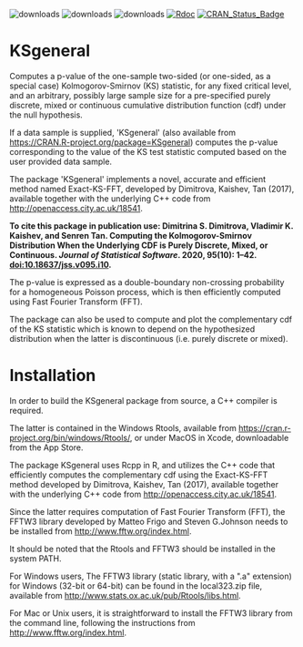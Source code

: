 ![downloads](https://cranlogs.r-pkg.org/badges/grand-total/KSgeneral)
![downloads](https://cranlogs.r-pkg.org/badges/KSgeneral)
![downloads](https://cranlogs.r-pkg.org/badges/last-week/KSgeneral)
[![Rdoc](http://www.rdocumentation.org/badges/version/KSgeneral)](http://www.rdocumentation.org/packages/KSgeneral)
[![CRAN\_Status\_Badge](https://www.r-pkg.org/badges/version/KSgeneral)](https://cran.r-project.org/package=KSgeneral)

# KSgeneral

Computes a p-value of the one-sample two-sided (or one-sided, as a special case) Kolmogorov-Smirnov (KS) statistic, for any fixed critical level, and an arbitrary, possibly large sample size for a pre-specified purely discrete, mixed or continuous cumulative distribution function (cdf) under the null hypothesis.

If a data sample is supplied, 'KSgeneral' (also available from  https://CRAN.R-project.org/package=KSgeneral) computes the p-value corresponding to the value of the KS test statistic computed based on the user provided data sample.

The package 'KSgeneral' implements a novel, accurate and efficient method named Exact-KS-FFT, developed by Dimitrova, Kaishev, Tan (2017), available together with the underlying C++ code from http://openaccess.city.ac.uk/18541.

**To cite this package in publication use: Dimitrina S. Dimitrova, Vladimir K. Kaishev, and Senren Tan. Computing the Kolmogorov-Smirnov Distribution When the Underlying CDF is Purely Discrete, Mixed, or Continuous. *Journal of Statistical Software*. 2020, 95(10): 1–42. <doi:10.18637/jss.v095.i10>.**

The p-value is expressed as a double-boundary non-crossing probability for a homogeneous Poisson process, which is then efficiently computed using Fast Fourier Transform (FFT). 

The package can also be used to compute and plot the complementary cdf of the KS statistic which is known to depend on the hypothesized distribution when the latter is discontinuous (i.e. purely discrete or mixed).


# Installation
In order to build the KSgeneral package from source, a C++ compiler is required. 

The latter is contained in the Windows Rtools, available from https://cran.r-project.org/bin/windows/Rtools/, or under MacOS in Xcode, downloadable from the App Store.

The package KSgeneral uses Rcpp in R, and utilizes the C++ code that efficiently computes the complementary cdf using the Exact-KS-FFT method developed by Dimitrova, Kaishev, Tan (2017), available together with the underlying C++ code from http://openaccess.city.ac.uk/18541.

Since the latter requires computation of Fast Fourier Transform (FFT), the FFTW3 library developed by Matteo Frigo and Steven G.Johnson needs to be installed from http://www.fftw.org/index.html. 

It should be noted that the Rtools and FFTW3 should be installed in the system PATH.

For Windows users, The FFTW3 library (static library, with a ".a" extension) for Windows (32-bit or 64-bit) can be found in the local323.zip file, available from http://www.stats.ox.ac.uk/pub/Rtools/libs.html.

For Mac or Unix users, it is straightforward to install the FFTW3 library from the command line, following the instructions from http://www.fftw.org/index.html.
